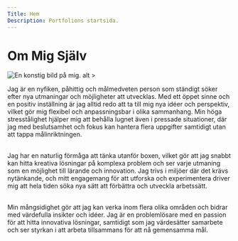 ```yaml
---
Title: Hem
Description: Portfolions startsida.
---
```


Om Mig Själv
==========================

![En konstig bild på mig. alt >](image/me.png&width=250)

Jag är en nyfiken, påhittig och målmedveten person som ständigt söker efter nya utmaningar och möjligheter att utvecklas. Med ett öppet sinne och en positiv inställning är jag alltid redo att ta till mig nya idéer och perspektiv, vilket gör mig flexibel och anpassningsbar i olika sammanhang. Min höga stresstålighet hjälper mig att behålla lugnet även i pressade situationer, där jag med beslutsamhet och fokus kan hantera flera uppgifter samtidigt utan att tappa målinriktningen.<br><br>

Jag har en naturlig förmåga att tänka utanför boxen, vilket gör att jag snabbt kan hitta kreativa lösningar på komplexa problem och ser varje utmaning som en möjlighet till lärande och innovation. Jag trivs i miljöer där det krävs nytänkande, och mitt engagemang för att utforska och experimentera driver mig att hela tiden söka nya sätt att förbättra och utveckla arbetssätt.<br><br>

Min mångsidighet gör att jag kan verka inom flera olika områden och bidrar med värdefulla insikter och idéer. Jag är en problemlösare med en passion för att hitta innovativa lösningar, samtidigt som jag värdesätter samarbete och ser styrkan i att arbeta tillsammans för att nå gemensamma mål.
